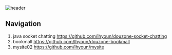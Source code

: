 ![header](https://capsule-render.vercel.app/api?type=waving&color=auto&height=300&section=header&text=이하윤%20평가과제1&fontSize=80&animation=fadeIn&fontAlignY=38&desc=JAVA%20socket%20chatting%20&descAlignY=51&descAlign=62)

## Navigation
1. java socket chatting 
    https://github.com/lhyoun/douzone-socket-chatting
2. bookmall 
    https://github.com/lhyoun/douzone-bookmall
3. mysite02
    https://github.com/lhyoun/mysite
    
